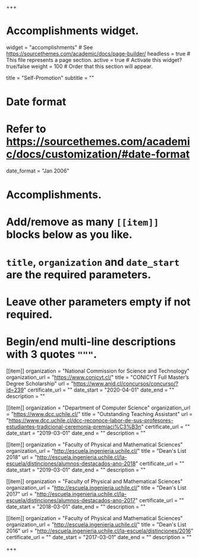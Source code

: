 +++
# Accomplishments widget.
widget = "accomplishments"  # See https://sourcethemes.com/academic/docs/page-builder/
headless = true  # This file represents a page section.
active = true  # Activate this widget? true/false
weight = 100  # Order that this section will appear.

title = "Self-Promotion"
subtitle = ""

# Date format
#   Refer to https://sourcethemes.com/academic/docs/customization/#date-format
date_format = "Jan 2006"

# Accomplishments.
#   Add/remove as many `[[item]]` blocks below as you like.
#   `title`, `organization` and `date_start` are the required parameters.
#   Leave other parameters empty if not required.
#   Begin/end multi-line descriptions with 3 quotes `"""`.

[[item]]
  organization = "National Commission for Science and Technology"
  organization_url = "https://www.conicyt.cl/"
  title = "CONICYT Full Master’s Degree Scholarship"
  url = "https://www.anid.cl/concursos/concurso/?id=239"
  certificate_url = ""
  date_start = "2020-04-01"
  date_end = ""
  description = ""

[[item]]
  organization = "Department of Computer Science"
  organization_url = "https://www.dcc.uchile.cl/"
  title = "Outstanding Teaching Assistant"
  url = "https://www.dcc.uchile.cl/dcc-reconoce-labor-de-sus-profesores-estudiantes-tradicional-ceremonia-premiaci%C3%B3n"
  certificate_url = ""
  date_start = "2019-03-01"
  date_end = ""
  description = ""

[[item]]
  organization = "Faculty of Physical and Mathematical Sciences"
  organization_url = "http://escuela.ingenieria.uchile.cl/"
  title = "Dean's List 2018"
  url = "http://escuela.ingenieria.uchile.cl/la-escuela/distinciones/alumnos-destacados-ano-2018"
  certificate_url = ""
  date_start = "2019-03-01"
  date_end = ""
  description = ""

[[item]]
  organization = "Faculty of Physical and Mathematical Sciences"
  organization_url = "http://escuela.ingenieria.uchile.cl/"
  title = "Dean's List 2017"
  url = "http://escuela.ingenieria.uchile.cl/la-escuela/distinciones/alumnos-destacados-ano-2017"
  certificate_url = ""
  date_start = "2018-03-01"
  date_end = ""
  description = ""

[[item]]
  organization = "Faculty of Physical and Mathematical Sciences"
  organization_url = "http://escuela.ingenieria.uchile.cl/"
  title = "Dean's List 2016"
  url = "http://escuela.ingenieria.uchile.cl/la-escuela/distinciones/2016"
  certificate_url = ""
  date_start = "2017-03-01"
  date_end = ""
  description = ""

+++
